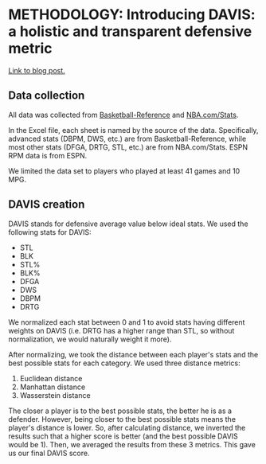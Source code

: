 # METHODOLOGY: Introducing DAVIS: a holistic and transparent defensive metric

[Link to blog post.](https://dribbleanalytics.blog/2019/11/davis-defense)

## Data collection

All data was collected from [Basketball-Reference](http://basketball-reference.com/) and [NBA.com/Stats](https://stats.nba.com/). 

In the Excel file, each sheet is named by the source of the data. Specifically, advanced stats (DBPM, DWS, etc.) are from Basketball-Reference, while most other stats (DFGA, DRTG, STL, etc.) are from NBA.com/Stats. ESPN RPM data is from ESPN.

We limited the data set to players who played at least 41 games and 10 MPG.

## DAVIS creation

DAVIS stands for defensive average value below ideal stats. We used the following stats for DAVIS:

- STL
- BLK
- STL%
- BLK%
- DFGA
- DWS
- DBPM
- DRTG

We normalized each stat between 0 and 1 to avoid stats having different weights on DAVIS (i.e. DRTG has a higher range than STL, so without normalization, we would naturally weight it more).

After normalizing, we took the distance between each player's stats and the best possible stats for each category. We used three distance metrics:

1. Euclidean distance
2. Manhattan distance
3. Wasserstein distance

The closer a player is to the best possible stats, the better he is as a defender. However, being closer to the best possible stats means the player's distance is lower. So, after calculating distance, we inverted the results such that a higher score is better (and the best possible DAVIS would be 1). Then, we averaged the results from these 3 metrics. This gave us our final DAVIS score.
